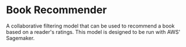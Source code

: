 # Book Recommender
A collaborative filtering model that can be used to recommend a book based on a reader's ratings. This model is designed to be run with AWS' Sagemaker.

